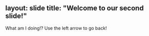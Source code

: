 layout: slide
title: "Welcome to our second slide!"
---
What am I doing!?
Use the left arrow to go back!

